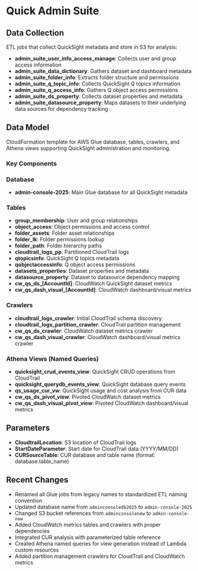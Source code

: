 # Quick Admin Suite

## Data Collection
ETL jobs that collect QuickSight metadata and store in S3 for analysis:
- **admin_suite_user_info_access_manage**: Collects user and group access information
- **admin_suite_data_dictionary**: Gathers dataset and dashboard metadata
- **admin_suite_folder_info**: Extracts folder structure and permissions
- **admin_suite_q_topic_info**: Collects QuickSight Q topics information
- **admin_suite_q_access_info**: Gathers Q object access permissions
- **admin_suite_ds_property**: Collects dataset properties and metadata
- **admin_suite_datasource_property**: Maps datasets to their underlying data sources for dependency tracking

## Data Model
CloudFormation template for AWS Glue database, tables, crawlers, and Athena views supporting QuickSight administration and monitoring.

### Key Components

### Database
- **admin-console-2025**: Main Glue database for all QuickSight metadata

### Tables
- **group_membership**: User and group relationships
- **object_access**: Object permissions and access control
- **folder_assets**: Folder asset relationships
- **folder_lk**: Folder permissions lookup
- **folder_path**: Folder hierarchy paths
- **cloudtrail_logs_pp**: Partitioned CloudTrail logs
- **qtopicsinfo**: QuickSight Q topics metadata
- **qobjectaccessinfo**: Q object access permissions
- **datasets_properties**: Dataset properties and metadata
- **datasource_property**: Dataset to datasource dependency mapping
- **cw_qs_ds_[AccountId]**: CloudWatch QuickSight dataset metrics
- **cw_qs_dash_visual_[AccountId]**: CloudWatch dashboard/visual metrics

### Crawlers
- **cloudtrail_logs_crawler**: Initial CloudTrail schema discovery
- **cloudtrail_logs_partition_crawler**: CloudTrail partition management
- **cw_qs_ds_crawler**: CloudWatch dataset metrics crawler
- **cw_qs_dash_visual_crawler**: CloudWatch dashboard/visual metrics crawler

### Athena Views (Named Queries)
- **quicksight_crud_events_view**: QuickSight CRUD operations from CloudTrail
- **quicksight_querydb_events_view**: QuickSight database query events
- **qs_usage_cur_vw**: QuickSight usage and cost analysis from CUR data
- **cw_qs_ds_pivot_view**: Pivoted CloudWatch dataset metrics
- **cw_qs_dash_visual_pivot_view**: Pivoted CloudWatch dashboard/visual metrics

## Parameters
- **CloudtrailLocation**: S3 location of CloudTrail logs
- **StartDateParameter**: Start date for CloudTrail data (YYYY/MM/DD)
- **CURSourceTable**: CUR database and table name (format: database.table_name)

## Recent Changes
- Renamed all Glue jobs from legacy names to standardized ETL naming convention
- Updated database name from `adminconsoledb2025` to `admin-console-2025`
- Changed S3 bucket references from `adminconsolenew` to `admin-console-new`
- Added CloudWatch metrics tables and crawlers with proper dependencies
- Integrated CUR analysis with parameterized table reference
- Created Athena named queries for view generation instead of Lambda custom resources
- Added partition management crawlers for CloudTrail and CloudWatch metrics